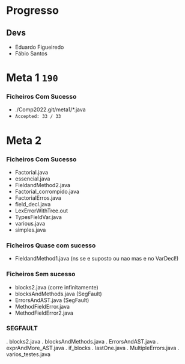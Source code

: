 # Progresso

## Devs
* Eduardo Figueiredo
* Fábio Santos
# Meta 1 `190`
### Ficheiros Com Sucesso
- ./Comp2022.git/meta1/*.java
- `Accepted: 33 / 33`

# Meta 2
### Ficheiros Com Sucesso
- Factorial.java
- essencial.java
- FieldandMethod2.java
- Factorial_corrompido.java
- FactorialErros.java
- field_decl.java
- LexErrorWithTree.out
- TypesFieldVar.java
- various.java
- simples.java

### Ficheiros Quase com sucesso
- FieldandMethod1.java (ns se e suposto ou nao mas e no VarDecl!)

### Ficheiros Sem sucesso
- blocks2.java (corre infinitamente)
- blocksAndMethods.java  (SegFault)
- ErrorsAndAST.java (SegFault)
- MethodFieldError.java
- MethodFieldError2.java


### SEGFAULT
. blocks2.java
. blocksAndMethods.java
. ErrorsAndAST.java
. exprAndMore_AST.java
. if_blocks 
. lastOne.java
. MultipleErrors.java
. varios_testes.java